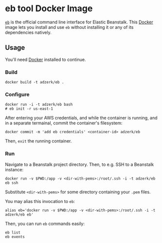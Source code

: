 # eb tool Docker Image

[`eb`][eb] is the official command line interface for Elastic
Beanstalk.  This [Docker] image lets you install and use `eb` without
installing it or any of its dependencies natively.

## Usage

You'll need [Docker] installed to continue.

### Build

    docker build -t adzerk/eb .

### Configure

    docker run -i -t adzerk/eb bash
    # eb init -r us-east-1

After entering your AWS credentials, and while the container is
running, and in a separate termainal, commit the container's
filesystem:

    docker commit -m 'add eb credentials' <container-id> adzerk/eb

Then, `exit` the running container.
    
### Run

Navigate to a Beanstalk project directory.  Then, to e.g. SSH to a Beanstalk instance:

    docker run -v $PWD:/app -v <dir-with-pems>:/root/.ssh -i -t adzerk/eb eb ssh

Substitute `<dir-with-pems>` for some directory containing your `.pem` files.

You may alias this invocation to `eb`:

    alias eb='docker run -v $PWD:/app -v <dir-with-pems>:/root/.ssh -i -t adzerk/eb eb'

Then, you can run `eb` commands easily:

    eb list
    eb events

[eb]: http://docs.aws.amazon.com/elasticbeanstalk/latest/dg/eb-cli3-getting-set-up.html
[Docker]: https://docs.docker.com/installation/